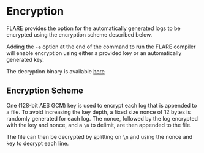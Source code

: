 # Encryption
FLARE provides the option for the automatically generated logs to be encrypted using the encryption scheme described below.

Adding the `-e` option at the end of the command to run the FLARE compiler will enable encryption using either a provided key or an automatically generated key.

The decryption binary is available [here](./src/decrypter)

## Encryption Scheme

One (128-bit AES GCM) key is used to encrypt each log that is appended to a file.
To avoid increasing the key depth, a fixed size nonce of 12 bytes is randomly generated for each log.
The nonce, followed by the log encrypted with the key and nonce, and a `\n` to delimit, are then appended to the file.

The file can then be decrypted by splitting on `\n` and using the nonce and key to decrypt each line.
